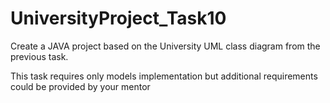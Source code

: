 # UniversityProject_Task10
Create a JAVA project based on the University UML class diagram from the previous task. 

This task requires only models implementation but additional requirements could be provided by your mentor             



